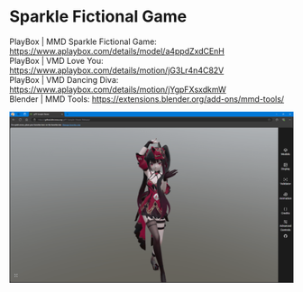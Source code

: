 # Sparkle Fictional Game

PlayBox | MMD Sparkle Fictional Game: https://www.aplaybox.com/details/model/a4ppdZxdCEnH  
PlayBox | VMD Love You: https://www.aplaybox.com/details/motion/jG3Lr4n4C82V  
PlayBox | VMD Dancing Diva: https://www.aplaybox.com/details/motion/jYgpFXsxdkmW  
Blender | MMD Tools: https://extensions.blender.org/add-ons/mmd-tools/  

![](README.png)
